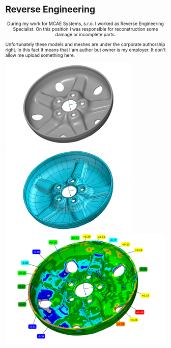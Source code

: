 # Reverse Engineering
<p style="text-align:center;"> 
During my work for MCAE Systems, s.r.o. I worked as Reverse Engineering Specialist.
On this position I was responsible for reconstruction some damage or incomplete parts.
</p>

Unfortunately these models and meshes are under the corporate authorship right.
In this fact It means that I'am author but owner is my employer. 
It don't allow me upload something here.

<p float="left">
  <img src="/Pictures/Wheel_2.png" width="400" /> 
  <img src="/Pictures/Wheel_1.png" width="400" />
  <img src="/Pictures/Wheel_3.png" width="600" /> 
</p>

